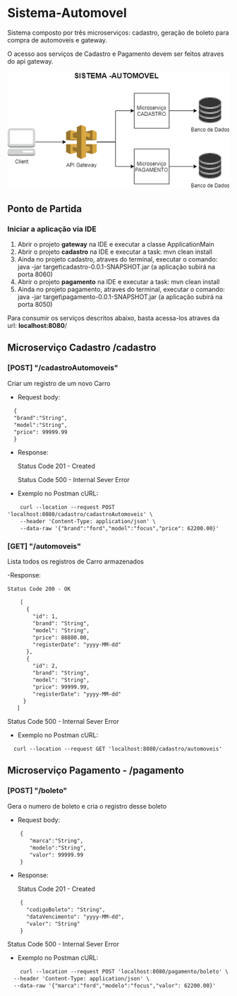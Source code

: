 # Sistema-Automovel
Sistema composto por três microserviços: cadastro, geração de boleto para compra de automoveis e gateway.

O acesso aos serviços de Cadastro e Pagamento devem ser feitos atraves do api gateway.

![](Diagrama-componente.png)

## Ponto de Partida

### Iniciar a aplicação via IDE
1. Abrir o projeto **gateway** na IDE e executar a classe ApplicationMain
2. Abrir o projeto **cadastro** na IDE e executar a task: mvn clean install
3. Ainda no projeto cadastro, atraves do terminal, executar o comando: java -jar target\cadastro-0.0.1-SNAPSHOT.jar (a aplicação subirá na porta 8060)
5. Abrir o projeto **pagamento** na IDE e executar a task: mvn clean install
7. Ainda no projeto pagamento, atraves do terminal, executar o comando: java -jar target\pagamento-0.0.1-SNAPSHOT.jar (a aplicação subirá na porta 8050)

Para consumir os serviços descritos abaixo, basta acessa-los atraves da url: **localhost:8080**/  

## Microserviço Cadastro /cadastro

### [POST] "/cadastroAutomoveis"
Criar um registro de um novo Carro

  - Request body: 
  ```
    {
    "brand":"String",
    "model":"String",
    "price": 99999.99
    }
  ```
  - Response:
  
    Status Code 201 - Created
    
    Status Code 500 - Internal Sever Error
  
  - Exemplo no Postman cURL:
```
    curl --location --request POST 'localhost:8080/cadastro/cadastroAutomoveis' \
    --header 'Content-Type: application/json' \
    --data-raw '{"brand":"ford","model":"focus","price": 62200.00}'
```    
 ### [GET] "/automoveis"
Lista todos os registros de Carro armazenados

  -Response:
  
    Status Code 200 - OK
```    
    [
      {
        "id": 1,
        "brand": "String",
        "model": "String",
        "price": 88880.00,
        "registerDate": "yyyy-MM-dd"
      },
      {
        "id": 2,
        "brand": "String",
        "model": "String",
        "price": 99999.99,
        "registerDate": "yyyy-MM-dd"
     }
   ]
```   
   Status Code 500 - Internal Sever Error
  
  - Exemplo no Postman cURL:
```  
  curl --location --request GET 'localhost:8080/cadastro/automoveis'
``` 
## Microserviço Pagamento - /pagamento

### [POST] "/boleto"
Gera o numero de boleto e cria o registro desse boleto

  - Request body: 
```  
    {
       "marca":"String",
       "modelo":"String",
       "valor": 99999.99
    }
```  
  - Response:
  
    Status Code 201 - Created
```    
    {
      "codigoBoleto": "String",
      "dataVencimento": "yyyy-MM-dd",
      "valor": "String"
    }
```    
   Status Code 500 - Internal Sever Error
  
  - Exemplo no Postman cURL:
```  
    curl --location --request POST 'localhost:8080/pagamento/boleto' \
  --header 'Content-Type: application/json' \
  --data-raw '{"marca":"ford","modelo":"focus","valor": 62200.00}'
```
